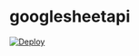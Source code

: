 # googlesheetapi
[![Deploy](https://www.herokucdn.com/deploy/button.svg)](https://heroku.com/deploy?template=https://github.com/NOOB-EXOTIC21/googlesheetapi)
